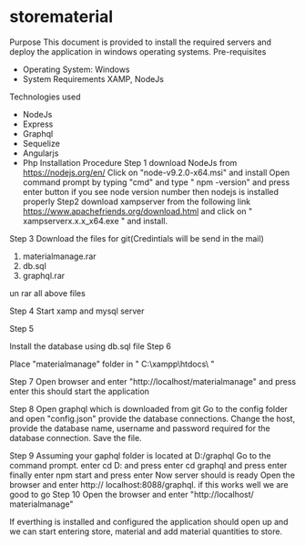 # storematerial
Purpose
This document is provided to install the required servers and deploy the application in windows operating systems.
Pre-requisites
-	Operating System: Windows
-	System Requirements XAMP, NodeJs

Technologies 	used
-	NodeJs
-	Express
-	Graphql 
-	Sequelize
-	Angularjs
-	Php
Installation Procedure
Step 1
download NodeJs from https://nodejs.org/en/
Click on "node-v9.2.0-x64.msi" and install
Open command prompt by typing "cmd" and type " npm -version" and press enter button
if you see node version number then nodejs is installed properly
Step2
download xampserver  from the following link https://www.apachefriends.org/download.html
and click on " xampserverx.x.x_x64.exe " and install.

Step 3
Download the files for git(Credintials will be send in the mail)
1) materialmanage.rar
2) db.sql
3) graphql.rar

un rar all above files

Step 4
Start xamp and mysql server 

Step 5

Install the database using db.sql file
Step 6

Place "materialmanage" folder in " C:\xampp\htdocs\ "

Step 7
Open browser and enter "http://localhost/materialmanage" and press enter this should start the application

Step 8
Open graphql which is downloaded from git
Go to the config folder and  open "config.json" provide the database connections. 
Change the host, provide the database name, username and password required for the database connection.
Save the file.

Step 9
Assuming your gaphql folder is located at D:/graphql
Go to the command prompt.
enter cd D: and press enter
cd graphql and press enter
finally enter npm start and press enter
Now server should is ready
Open the browser and enter http:// localhost:8088/graphql.
if this works well we are good to go
Step 10
Open the browser and enter "http://localhost/ materialmanage"

If everthing is installed and configured the application should open up and we can start entering store, material and add material quantities to store.
